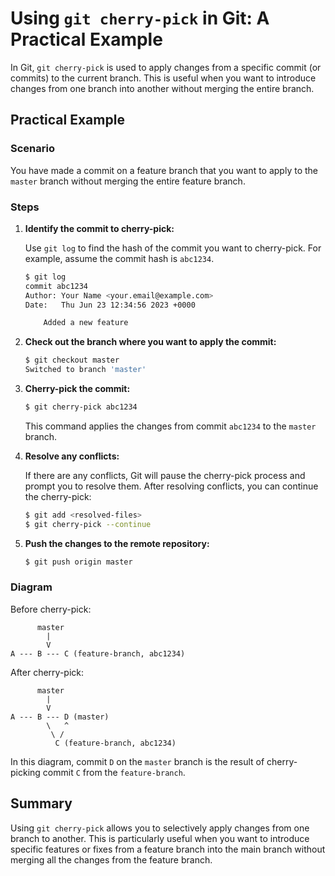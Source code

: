 
# Using `git cherry-pick` in Git: A Practical Example

In Git, `git cherry-pick` is used to apply changes from a specific commit (or commits) to the current branch. This is useful when you want to introduce changes from one branch into another without merging the entire branch.

## Practical Example

### Scenario

You have made a commit on a feature branch that you want to apply to the `master` branch without merging the entire feature branch.

### Steps

1. **Identify the commit to cherry-pick:**

   Use `git log` to find the hash of the commit you want to cherry-pick. For example, assume the commit hash is `abc1234`.

   ```sh
   $ git log
   commit abc1234
   Author: Your Name <your.email@example.com>
   Date:   Thu Jun 23 12:34:56 2023 +0000

       Added a new feature
   ```

2. **Check out the branch where you want to apply the commit:**

   ```sh
   $ git checkout master
   Switched to branch 'master'
   ```

3. **Cherry-pick the commit:**

   ```sh
   $ git cherry-pick abc1234
   ```

   This command applies the changes from commit `abc1234` to the `master` branch.

4. **Resolve any conflicts:**

   If there are any conflicts, Git will pause the cherry-pick process and prompt you to resolve them. After resolving conflicts, you can continue the cherry-pick:

   ```sh
   $ git add <resolved-files>
   $ git cherry-pick --continue
   ```

5. **Push the changes to the remote repository:**

   ```sh
   $ git push origin master
   ```

### Diagram

Before cherry-pick:

```
      master
        |
        V
A --- B --- C (feature-branch, abc1234)
```

After cherry-pick:

```
      master
        |
        V
A --- B --- D (master)
        \   ^
         \ /
          C (feature-branch, abc1234)
```

In this diagram, commit `D` on the `master` branch is the result of cherry-picking commit `C` from the `feature-branch`.

## Summary

Using `git cherry-pick` allows you to selectively apply changes from one branch to another. This is particularly useful when you want to introduce specific features or fixes from a feature branch into the main branch without merging all the changes from the feature branch.
